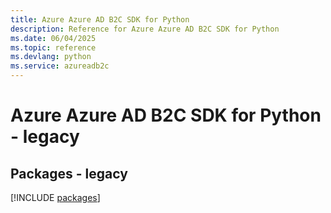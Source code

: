 ```yaml
---
title: Azure Azure AD B2C SDK for Python
description: Reference for Azure Azure AD B2C SDK for Python
ms.date: 06/04/2025
ms.topic: reference
ms.devlang: python
ms.service: azureadb2c
---
```

# Azure Azure AD B2C SDK for Python - legacy
## Packages - legacy
[!INCLUDE [packages](azure-ad-b2c-index.md)]